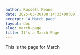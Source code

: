 ```yaml
---
author: Russell Keane
date: 2025-03-30T08:14:33+00:00
excerpt: 'A March page'
layout: doc
slug: march-page
title: It's a March Page
---
```


This is the page for March
